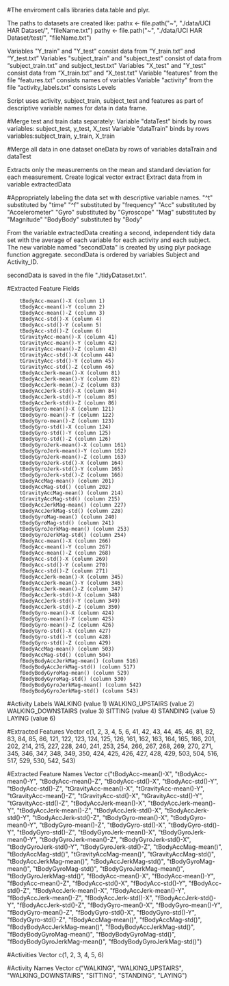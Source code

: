
#The enviroment calls libraries data.table and plyr.

The paths to datasets are created like:
        pathx <- file.path("~", "./data/UCI HAR Dataset/", "fileName.txt")
        pathy <- file.path("~", "./data/UCI HAR Dataset/test/", "fileName.txt") 

  Variables "Y_train" and "Y_test" consist data from “Y_train.txt” and “Y_test.txt”
  Variables "subject_train" and "subject_test" consist of data from “subject_train.txt” and subject_test.txt"
  Variables "X_test" and "Y_test" consist data from “X_train.txt” and “X_test.txt”
  Variable "features" from the file “features.txt” consists names of variables
  Variable "activity" from the file “activity_labels.txt” consists Levels

Script uses activity, subject_train, subject_test and features as part of descriptive variable names for data in data frame.

#Merge test and train data separately:
  Variable "dataTest" binds by rows variables: subject_test, y_test, X_test
  Variable "dataTrain" binds by rows variables:subject_train, y_train, X_train

#Merge all data in one dataset oneData by rows of variables dataTrain and dataTest

Extracts  only the measurements on the mean and standard deviation for each measurement.
Create logical vector extract
Extract data from in variable extractedData

#Appropriately labeling the data set with descriptive variable names.
        "^t" substituted by "time"
        "^f" substituted by "frequency"
        "Acc" substituted by "Accelerometer"
        "Gyro" substituted by "Gyroscope"
        "Mag" substituted by "Magnitude"
        "BodyBody" substituted by "Body"

From the variable extractedData creating a second, independent tidy data set with the average of each variable for each activity and each subject.
The new variable named "secondData" is created by using plyr package function aggregate.
secondData is ordered by variables Subject and Activity_ID.

secondData is saved in the file "./tidyDataset.txt".

#Extracted Feature Fields

        tBodyAcc-mean()-X (column 1)
        tBodyAcc-mean()-Y (column 2)
        tBodyAcc-mean()-Z (column 3)
        tBodyAcc-std()-X (column 4)
        tBodyAcc-std()-Y (column 5)
        tBodyAcc-std()-Z (column 6)
        tGravityAcc-mean()-X (column 41)
        tGravityAcc-mean()-Y (column 42)
        tGravityAcc-mean()-Z (column 43)
        tGravityAcc-std()-X (column 44)
        tGravityAcc-std()-Y (column 45)
        tGravityAcc-std()-Z (column 46)
        tBodyAccJerk-mean()-X (column 81)
        tBodyAccJerk-mean()-Y (column 82)
        tBodyAccJerk-mean()-Z (column 83)
        tBodyAccJerk-std()-X (column 84)
        tBodyAccJerk-std()-Y (column 85)
        tBodyAccJerk-std()-Z (column 86)
        tBodyGyro-mean()-X (column 121)
        tBodyGyro-mean()-Y (column 122)
        tBodyGyro-mean()-Z (column 123)
        tBodyGyro-std()-X (column 124)
        tBodyGyro-std()-Y (column 125)
        tBodyGyro-std()-Z (column 126)
        tBodyGyroJerk-mean()-X (column 161)
        tBodyGyroJerk-mean()-Y (column 162)
        tBodyGyroJerk-mean()-Z (column 163)
        tBodyGyroJerk-std()-X (column 164)
        tBodyGyroJerk-std()-Y (column 165)
        tBodyGyroJerk-std()-Z (column 166)
        tBodyAccMag-mean() (column 201)
        tBodyAccMag-std() (column 202)
        tGravityAccMag-mean() (column 214)
        tGravityAccMag-std() (column 215)
        tBodyAccJerkMag-mean() (column 227)
        tBodyAccJerkMag-std() (column 228)
        tBodyGyroMag-mean() (column 240)
        tBodyGyroMag-std() (column 241)
        tBodyGyroJerkMag-mean() (column 253)
        tBodyGyroJerkMag-std() (column 254)
        fBodyAcc-mean()-X (column 266)
        fBodyAcc-mean()-Y (column 267)
        fBodyAcc-mean()-Z (column 268)
        fBodyAcc-std()-X (column 269)
        fBodyAcc-std()-Y (column 270)
        fBodyAcc-std()-Z (column 271)
        fBodyAccJerk-mean()-X (column 345)
        fBodyAccJerk-mean()-Y (column 346)
        fBodyAccJerk-mean()-Z (column 347)
        fBodyAccJerk-std()-X (column 348)
        fBodyAccJerk-std()-Y (column 349)
        fBodyAccJerk-std()-Z (column 350)
        fBodyGyro-mean()-X (column 424)
        fBodyGyro-mean()-Y (column 425)
        fBodyGyro-mean()-Z (column 426)
        fBodyGyro-std()-X (column 427)
        fBodyGyro-std()-Y (column 428)
        fBodyGyro-std()-Z (column 429)
        fBodyAccMag-mean() (column 503)
        fBodyAccMag-std() (column 504)
        fBodyBodyAccJerkMag-mean() (column 516)
        fBodyBodyAccJerkMag-std() (column 517)
        fBodyBodyGyroMag-mean() (column 529)
        fBodyBodyGyroMag-std() (column 530)
        fBodyBodyGyroJerkMag-mean() (column 542)
        fBodyBodyGyroJerkMag-std() (column 543)

#Activity Labels
            WALKING (value 1)
            WALKING_UPSTAIRS (value 2)
            WALKING_DOWNSTAIRS (value 3)
            SITTING (value 4)
            STANDING (value 5)
            LAYING (value 6)

#Extracted Features Vector
        c(1, 2, 3, 4, 5, 6, 41, 42, 43, 44, 45, 46, 81, 82, 83, 84, 85, 86, 121, 122, 123, 124, 125, 126, 161, 162, 163, 164, 165, 166, 201, 202, 214, 215, 227, 228, 240, 241, 253, 254, 266, 267, 268, 269, 270, 271, 345, 346, 347, 348, 349, 350, 424, 425, 426, 427, 428, 429, 503, 504, 516, 517, 529, 530, 542, 543)

#Extracted Feature Names Vector
        c("tBodyAcc-mean()-X", "tBodyAcc-mean()-Y", "tBodyAcc-mean()-Z", "tBodyAcc-std()-X", "tBodyAcc-std()-Y", "tBodyAcc-std()-Z", "tGravityAcc-mean()-X", "tGravityAcc-mean()-Y", "tGravityAcc-mean()-Z", "tGravityAcc-std()-X", "tGravityAcc-std()-Y", "tGravityAcc-std()-Z", "tBodyAccJerk-mean()-X", "tBodyAccJerk-mean()-Y", "tBodyAccJerk-mean()-Z", "tBodyAccJerk-std()-X", "tBodyAccJerk-std()-Y", "tBodyAccJerk-std()-Z", "tBodyGyro-mean()-X", "tBodyGyro-mean()-Y", "tBodyGyro-mean()-Z", "tBodyGyro-std()-X", "tBodyGyro-std()-Y", "tBodyGyro-std()-Z", "tBodyGyroJerk-mean()-X", "tBodyGyroJerk-mean()-Y", "tBodyGyroJerk-mean()-Z", "tBodyGyroJerk-std()-X", "tBodyGyroJerk-std()-Y", "tBodyGyroJerk-std()-Z", "tBodyAccMag-mean()", "tBodyAccMag-std()", "tGravityAccMag-mean()", "tGravityAccMag-std()", "tBodyAccJerkMag-mean()", "tBodyAccJerkMag-std()", "tBodyGyroMag-mean()", "tBodyGyroMag-std()", "tBodyGyroJerkMag-mean()", "tBodyGyroJerkMag-std()", "fBodyAcc-mean()-X", "fBodyAcc-mean()-Y", "fBodyAcc-mean()-Z", "fBodyAcc-std()-X", "fBodyAcc-std()-Y", "fBodyAcc-std()-Z", "fBodyAccJerk-mean()-X", "fBodyAccJerk-mean()-Y", "fBodyAccJerk-mean()-Z", "fBodyAccJerk-std()-X", "fBodyAccJerk-std()-Y", "fBodyAccJerk-std()-Z", "fBodyGyro-mean()-X", "fBodyGyro-mean()-Y", "fBodyGyro-mean()-Z", "fBodyGyro-std()-X", "fBodyGyro-std()-Y", "fBodyGyro-std()-Z", "fBodyAccMag-mean()", "fBodyAccMag-std()", "fBodyBodyAccJerkMag-mean()", "fBodyBodyAccJerkMag-std()", "fBodyBodyGyroMag-mean()", "fBodyBodyGyroMag-std()", "fBodyBodyGyroJerkMag-mean()", "fBodyBodyGyroJerkMag-std()")

#Activities Vector
        c(1, 2, 3, 4, 5, 6)

#Activity Names Vector
        c("WALKING", "WALKING_UPSTAIRS", "WALKING_DOWNSTAIRS", "SITTING", "STANDING", "LAYING")
